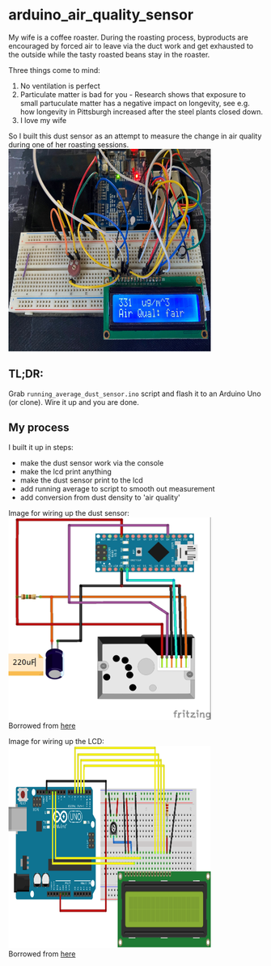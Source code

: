# arduino_air_quality_sensor
My wife is a coffee roaster.  During the roasting process, byproducts are encouraged by forced air to leave via the duct work and get exhausted to the outside while the tasty roasted beans stay in the roaster.

Three things come to mind:
1. No ventilation is perfect
2. Particulate matter is bad for you - Research shows that exposure to small partuculate matter has a negative impact on longevity, see e.g. how longevity in Pittsburgh increased after the steel plants closed down.
3. I love my wife

So I built this dust sensor as an attempt to measure the change in air quality during one of her roasting sessions.
<img src="images/IMG_0394.jpg" alt="all wired up" width="400" height="400">  

## TL;DR:
Grab `running_average_dust_sensor.ino` script and flash it to an Arduino Uno (or clone).  Wire it up and you are done.

## My process
I built it up in steps: 
- make the dust sensor work via the console
- make the lcd print anything
- make the dust sensor print to the lcd
- add running average to script to smooth out measurement
- add conversion from dust density to 'air quality'

Image for wiring up the dust sensor:  
<img src="images/sensor_wiring.jpg" alt="alt text" width="400" height="400">  
Borrowed from [here](https://create.arduino.cc/projecthub/mircemk/diy-air-quality-monitor-with-sharp-gp2y1010au0f-sensor-7b0262)

Image for wiring up the LCD:
<img src="images/LCD_Base_bb_Fritz.png" alt="alt text" width="400" height="400">  
Borrowed from [here](https://www.arduino.cc/en/Tutorial/HelloWorld)
